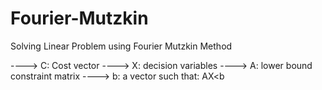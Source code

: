 # Fourier-Mutzkin
Solving Linear Problem using Fourier Mutzkin Method 

----> C: Cost vector 
----> X: decision variables
----> A: lower bound constraint matrix
----> b:  a vector such that: AX<b 
